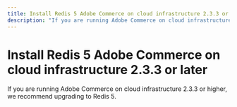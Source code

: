 ```yaml
---
title: Install Redis 5 Adobe Commerce on cloud infrastructure 2.3.3 or later
description: "If you are running Adobe Commerce on cloud infrastructure 2.3.3 or higher, we recommend upgrading to Redis 5."
---
```


# Install Redis 5 Adobe Commerce on cloud infrastructure 2.3.3 or later

If you are running Adobe Commerce on cloud infrastructure 2.3.3 or higher, we recommend upgrading to Redis 5.